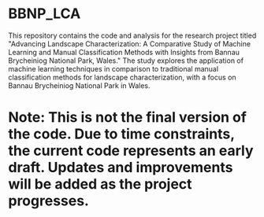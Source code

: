 # BBNP_LCA
This repository contains the code and analysis for the research project titled "Advancing Landscape Characterization: A Comparative Study of Machine Learning and Manual Classification Methods with Insights from Bannau Brycheiniog National Park, Wales." The study explores the application of machine learning techniques in comparison to traditional manual classification methods for landscape characterization, with a focus on Bannau Brycheiniog National Park in Wales.

# Note: This is not the final version of the code. Due to time constraints, the current code represents an early draft. Updates and improvements will be added as the project progresses.